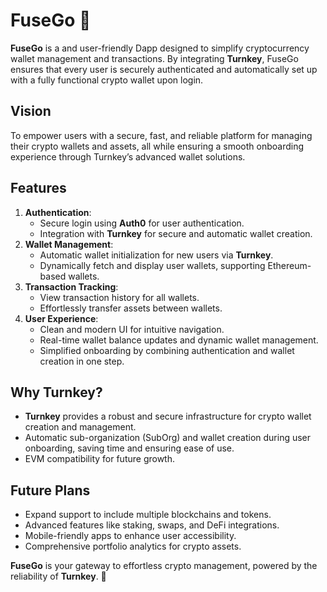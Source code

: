 # FuseGo 🚀

**FuseGo** is a and user-friendly Dapp designed to simplify cryptocurrency wallet management and transactions. By integrating **Turnkey**, FuseGo ensures that every user is securely authenticated and automatically set up with a fully functional crypto wallet upon login.

## Vision
To empower users with a secure, fast, and reliable platform for managing their crypto wallets and assets, all while ensuring a smooth onboarding experience through Turnkey’s advanced wallet solutions.

## Features
1. **Authentication**:
   - Secure login using **Auth0** for user authentication.
   - Integration with **Turnkey** for secure and automatic wallet creation.
2. **Wallet Management**:
   - Automatic wallet initialization for new users via **Turnkey**.
   - Dynamically fetch and display user wallets, supporting Ethereum-based wallets.
3. **Transaction Tracking**:
   - View transaction history for all wallets.
   - Effortlessly transfer assets between wallets.
4. **User Experience**:
   - Clean and modern UI for intuitive navigation.
   - Real-time wallet balance updates and dynamic wallet management.
   - Simplified onboarding by combining authentication and wallet creation in one step.

## Why Turnkey?
- **Turnkey** provides a robust and secure infrastructure for crypto wallet creation and management.
- Automatic sub-organization (SubOrg) and wallet creation during user onboarding, saving time and ensuring ease of use.
- EVM compatibility for future growth.

## Future Plans
- Expand support to include multiple blockchains and tokens.
- Advanced features like staking, swaps, and DeFi integrations.
- Mobile-friendly apps to enhance user accessibility.
- Comprehensive portfolio analytics for crypto assets.

**FuseGo** is your gateway to effortless crypto management, powered by the reliability of **Turnkey**. 🚀
